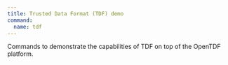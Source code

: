 ```yaml
---
title: Trusted Data Format (TDF) demo
command:
  name: tdf
---
```


Commands to demonstrate the capabilities of TDF on top of the OpenTDF platform.
